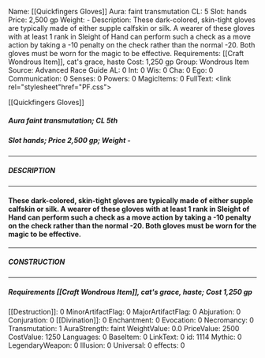 Name: [[Quickfingers Gloves]]
Aura: faint transmutation
CL: 5
Slot: hands
Price: 2,500 gp
Weight: -
Description: These dark-colored, skin-tight gloves are typically made of either supple calfskin or silk. A wearer of these gloves with at least 1 rank in Sleight of Hand can perform such a check as a move action by taking a -10 penalty on the check rather than the normal -20. Both gloves must be worn for the magic to be effective.
Requirements: [[Craft Wondrous Item]], cat's grace, haste
Cost: 1,250 gp
Group: Wondrous Item
Source: Advanced Race Guide
AL: 0
Int: 0
Wis: 0
Cha: 0
Ego: 0
Communication: 0
Senses: 0
Powers: 0
MagicItems: 0
FullText: <link rel="stylesheet"href="PF.css"><div class="heading"><p class="alignleft">[[Quickfingers Gloves]]</p><div style="clear: both;"></div></div><div><h5><b>Aura </b>faint transmutation; <b>CL </b>5th</h5><h5><b>Slot </b>hands; <b>Price </b>2,500 gp; <b>Weight </b>-</h5></div><hr/><div><h5><b>DESCRIPTION</b></h5></div><hr/><div><h4><p>These dark-colored, skin-tight gloves are typically made of either supple calfskin or silk. A wearer of these gloves with at least 1 rank in Sleight of Hand can perform such a check as a move action by taking a -10 penalty on the check rather than the normal -20. Both gloves must be worn for the magic to be effective.</p></h4></div><hr/><div><h5><b>CONSTRUCTION</b></h5></div><hr/><div><h5><b>Requirements </b>[[Craft Wondrous Item]], <i>cat's grace</i>, <i>haste</i>; <b>Cost </b>1,250 gp</h5></div>
[[Destruction]]: 0
MinorArtifactFlag: 0
MajorArtifactFlag: 0
Abjuration: 0
Conjuration: 0
[[Divination]]: 0
Enchantment: 0
Evocation: 0
Necromancy: 0
Transmutation: 1
AuraStrength: faint
WeightValue: 0.0
PriceValue: 2500
CostValue: 1250
Languages: 0
BaseItem: 0
LinkText: 0
id: 1114
Mythic: 0
LegendaryWeapon: 0
Illusion: 0
Universal: 0
effects: 0
